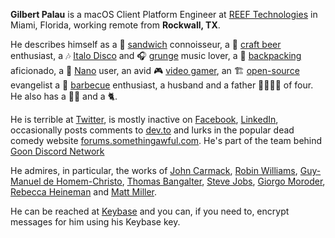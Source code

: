 **Gilbert Palau** is a macOS Client Platform Engineer at [REEF Technologies](https://reeftechnology.com) in Miami, Florida, working remote from **Rockwall, TX**.

He describes himself as a  🥪 [sandwich](https://en.wikipedia.org/wiki/Sandwich) connoisseur, a 🍺 [craft beer](https://en.wikipedia.org/wiki/Craft_brewery_and_microbrewery) enthusiast, a 🎶 [Italo Disco](https://en.wikipedia.org/wiki/Italo_disco) and 🎧 [grunge](https://en.wikipedia.org/wiki/Grunge) music lover, 
a 🎒 [backpacking](https://en.wikipedia.org/wiki/Backpacking_(hiking)) aficionado, a 🧼 [Nano](https://en.wikipedia.org/wiki/GNU_nano) user, an avid 🎮 [video gamer](https://en.wikipedia.org/wiki/Video_game), an 🏗 [open-source](https://en.wikipedia.org/wiki/Open_source_) evangelist a 🍖 [barbecue](https://en.wikipedia.org/wiki/Barbecue) enthusiast, 
a husband and a father 👩‍👩‍👦‍👦 of four.  He also has a 🐕‍🦺 and a 🐈.

He is terrible at [Twitter](https://twitter.com), is mostly inactive on [Facebook](https://www.facebook.com/gilbertpalau), [LinkedIn](https://www.linkedin.com/in/gilbertpalau/), occasionally posts comments to [dev.to](https://dev.to/tempusthales) and lurks in the 
popular dead comedy website [forums.somethingawful.com](https://forums.somethingawful.com).  He's part of the team behind [Goon Discord Network](https://goondiscordnetwork.com)

He admires, in particular, the works of [John Carmack](https://en.wikipedia.org/wiki/John_Carmack), [Robin Williams](https://en.wikipedia.org/wiki/Robin_Williams), [Guy-Manuel de Homem-Christo](https://en.wikipedia.org/wiki/Guy-Manuel_de_Homem-Christo), [Thomas Bangalter](https://en.wikipedia.org/wiki/Thomas_Bangalter), [Steve Jobs](https://en.wikipedia.org/wiki/Steve_Jobs), [Giorgo Moroder](https://en.wikipedia.org/wiki/Giorgio_Moroder), [Rebecca Heineman](https://en.wikipedia.org/wiki/Rebecca_Heineman) and [Matt Miller](https://millerti.me).

He can be reached at [Keybase](https://keybase.io/tempusthales) and you can, if you need to, encrypt messages for him using his Keybase key.
